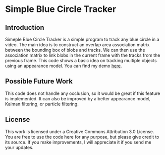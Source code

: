 # Simple Blue Circle Tracker

## Introduction
Simeple Blue Circle Tracker is a simple program to track any blue circle in a video. 
The main idea is to construct an overlap area association matrix between the bounding 
box of blobs and tracks. We can then use the association matrix to link blobs in the 
current frame with the tracks from the previous frame. This code shows a basic idea on 
tracking multiple objects using an appearance model. You can find my demo 
[here](http://www.youtube.com/watch?v=icjEyZ605KQ "Simple Blue Circle Tracker Demo").

## Possible Future Work
This code does not handle any occlusion, so it would be great if this feature is 
implemented. It can also be improved by a better appearance model, Kalman filtering, 
or particle filtering.

## License
This work is licensed under a Creative Commons Attribution 3.0 License. You are free 
to use the code here for any purpose, but please give credit to its source. If you make 
improvements, I will appreciate it if you send me your updates.

